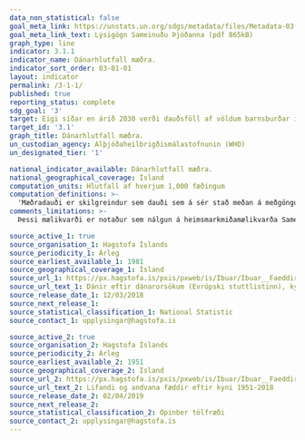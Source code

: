 ```yaml
---
data_non_statistical: false
goal_meta_link: https://unstats.un.org/sdgs/metadata/files/Metadata-03-01-01.pdf
goal_meta_link_text: Lýsigögn Sameinuðu Þjóðanna (pdf 865kB)
graph_type: line
indicator: 3.1.1
indicator_name: Dánarhlutfall mæðra.
indicator_sort_order: 03-01-01
layout: indicator
permalink: /3-1-1/
published: true
reporting_status: complete
sdg_goal: '3'
target: Eigi síðar en árið 2030 verði dauðsföll af völdum barnsburðar í heiminum komin niður fyrir 70 af hverjum 100.000 börnum sem fæðast á lífi.
target_id: '3.1'
graph_title: Dánarhlutfall mæðra.
un_custodian_agency: Alþjóðaheilbrigðismálastofnunin (WHO)
un_designated_tier: '1'

national_indicator_available: Dánarhlutfall mæðra.
national_geographical_coverage: Ísland
computation_units: Hlutfall af hverjum 1,000 fæðingum
computation_definitions: >-
  'Mæðradauði er skilgreindur sem dauði sem á sér stað meðan á meðgöngu stendur eða innan 42 dögum eftir að meðgöngu lýkur, óháð lengd eða staðsetningu meðgöngu, af öllum þeim sökum sem tengdar eru meðgöngunni, en ekki vegna slysa eða ótengdra atvika'
comments_limitations: >-
  Þessi mælikvarði er notaður sem nálgun á heimsmarkmiðamælikvarða Sameinuðu Þjóðanna. Þar sem því má við komast er unnið að því að finna eða þróa íslensk gögn til að uppfylla forskrift Sameinuðu Þjóðanna. Þessi mælikvarði var fundinn í samstarfi við sérfræðinga á þessu sviði.

source_active_1: true
source_organisation_1: Hagstofa Íslands
source_periodicity_1: Árleg
source_earliest_available_1: 1981
source_geographical_coverage_1: Ísland
source_url_1: https://px.hagstofa.is/pxis/pxweb/is/Ibuar/Ibuar__Faeddirdanir__danir__danarmein/MAN05301.px
source_url_text_1: Dánir eftir dánarorsökum (Evrópski stuttlistinn), kyni og aldri 1981-2017
source_release_date_1: 12/03/2018
source_next_release_1: 
source_statistical_classification_1: National Statistic
source_contact_1: upplysingar@hagstofa.is

source_active_2: true
source_organisation_2: Hagstofa Íslands
source_periodicity_2: Árleg
source_earliest_available_2: 1951
source_geographical_coverage_2: Ísland
source_url_2: https://px.hagstofa.is/pxis/pxweb/is/Ibuar/Ibuar__Faeddirdanir__Faeddir__faedingar/MAN05100.px
source_url_text_2: Lifandi og andvana fæddir eftir kyni 1951-2018
source_release_date_2: 02/04/2019
source_next_release_2: 
source_statistical_classification_2: Opinber tölfræði
source_contact_2: upplysingar@hagstofa.is
---
```

